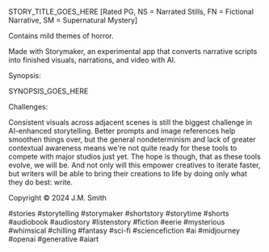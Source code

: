 STORY_TITLE_GOES_HERE [Rated PG, NS = Narrated Stills, FN = Fictional Narrative, SM = Supernatural Mystery]

Contains mild themes of horror.

Made with Storymaker, an experimental app that converts narrative scripts into finished visuals, narrations, and video with AI.

Synopsis:

SYNOPSIS_GOES_HERE

Challenges:

Consistent visuals across adjacent scenes is still the biggest challenge in AI-enhanced storytelling. Better prompts and image references help smoothen things over, but the general nondeterminism and lack of greater contextual awareness means we're not quite ready for these tools to compete with major studios just yet. The hope is though, that as these tools evolve, we will be. And not only will this empower creatives to iterate faster, but writers will be able to bring their creations to life by doing only what they do best: write.

Copyright © 2024 J.M. Smith

#stories #storytelling #storymaker #shortstory #storytime #shorts #audiobook #audiostory #listenstory #fiction #eerie #mysterious #whimsical #chilling #fantasy #sci-fi #sciencefiction #ai #midjourney #openai #generative #aiart

